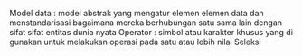Model data : model abstrak yang mengatur elemen elemen data dan menstandarisasi bagaimana mereka berhubungan satu sama lain dengan sifat sifat entitas dunia nyata
Operator : simbol atau karakter khusus yang di gunakan untuk melakukan operasi pada satu atau lebih nilai
Seleksi